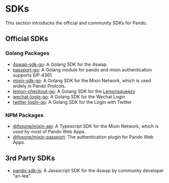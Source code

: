 # SDKs

This section introduces the official and community SDKs for Pando.

## Official SDKs

### Golang Packages

- [4swap-sdk-go](https://github.com/fox-one/4swap-sdk-go): A Golang SDK for the 4swap.
- [passport-go](https://github.com/fox-one/passport-go): A Golang module for pando and mixin authentication supports EIP-4361.
- [mixin-sdk-go](https://github.com/fox-one/mixin-sdk-go): A Golang SDK for the Mixin Network, which is used widely in Pando Protcols.
- [lemon-checkout-go](https://github.com/pandodao/lemon-checkout-go): A Golang SDK for the [Lemonsqueezy](https://lemonsqueezy.com)
- [wechat-login-go](https://github.com/pandodao/wechat-login-go): A Golang SDK for the Wechat Login
- [twitter-login-go](https://github.com/pandodao/twitter-login-go): A Golang SDK for the Login with Twitter

### NPM Packages

- [@foxone/mixin-api](https://www.npmjs.com/package/@foxone/mixin-api): A Typescript SDK for the Mixin Network, which is used by most of Pando Web Apps.
- [@foxone/mixin-passport](https://www.npmjs.com/package/@foxone/mixin-passport): The authentication plugin for Pando Web Apps.

## 3rd Party SDKs

- [pando-sdk-js](https://github.com/an-lee/pando-sdk-js): A Javascript SDK for the 4swap by community developer "an-lee".

